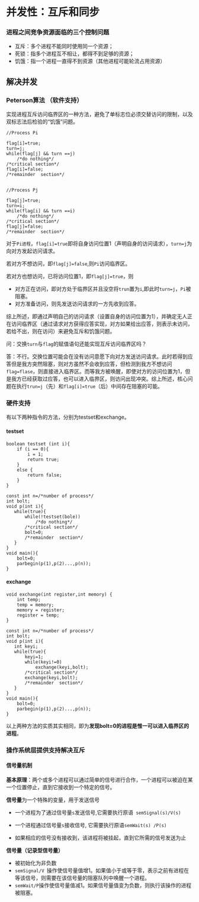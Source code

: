 # 并发性：互斥和同步

### 进程之间竞争资源面临的三个控制问题

* 互斥：多个进程不能同时使用同一个资源；
* 死锁：指多个进程互不相让，都得不到足够的资源；
* 饥饿：指一个进程一直得不到资源（其他进程可能轮流占用资源）

## 解决并发

### Peterson算法 （软件支持）

实现进程互斥访问临界区的一种方法，避免了单标志位必须交替访问的限制，以及双标志法后检验的“饥饿”问题。

```
//Process Pi

flag[i]=true;
turn=j;
while(flag[j] && turn ==j)
    /*do nothing*/
/*critical section*/
flag[i]=false;
/*remainder  section*/


//Process Pj

flag[j]=true;
turn=i;
while(flag[i] && turn ==i)
    /*do nothing*/
/*critical section*/
flag[j]=false;
/*remainder  section*/
```

对于`Pi进程`，`flag[i]=true`即将自身访问位置1（声明自身的访问请求），`turn=j`为向对方发起访问请求。

若对方不想访问，即`flag[j]=false`,则`Pi`访问临界区。

若对方也想访问，已将访问位置1，即`flag[j]=true`，则

* 对方正在访问，即对方处于临界区并且没空将`trun`置为`i`,即此时`turn=j`，`Pi`被阻塞。
* 对方准备访问，则先发送访问请求的一方先收到应答。

综上所述，即通过声明自己的访问请求（设置自身的访问位置为1），并确定无人正在访问临界区（通过请求对方获得应答实现，对方如果给出应答，则表示未访问，若给不出，则在访问）来避免互斥和饥饿问题。

问：交换`turn`与`flag`的赋值语句还能实现互斥访问临界区吗？

答：不行。交换位置可能会在没有访问意愿下向对方发送访问请求。此时若得到应答但是我方突然阻塞，则对方虽然不会收到应答，但检测到我方不想访问`flag=flase`，则直接进入临界区。而等我方被唤醒，即使对方的访问位置为1，但是我方已经获取过应答，也可以进入临界区，则访问出现冲突。综上所述，核心问题在执行`trun=j`（先）和`flag[i]=true`（后）中间存在阻塞的可能。

### 硬件支持

有以下两种指令的方法，分别为testset和exchange。

#### testset

```
boolean testset (int i){ 
    if (i == 0){ 
        i = 1;
		return true;
    }
    else { 
        return false;  
    }
}

const int n=/*number of process*/
int bolt;
void p(int i){
   while(true){
       while(!testset(bole))
           /*do nothing*/
       /*critical section*/
       bolt=0;
       /*remainder  section*/
   }
}
void main(){
    bolt=0;
    parbegin(p(1),p(2)...,p(n));
}
```

#### exchange

```
void exchange(int register,int memory) {
    int temp;
	temp = memory;
	memory = register;
	register = temp;
}

const int n=/*number of process*/
int bolt;
void p(int i){
   int keyi;
   while(true){
       keyi=1;
       while(keyi!=0)
           exchange(keyi,bolt);
       /*critical section*/
       exchange(keyi,bolt);
       /*remainder  section*/
   }
}
void main(){
    bolt=0;
    parbegin(p(1),p(2)...,p(n));
}
```

以上两种方法的实质其实相同，即为**发现bolt=0的进程是惟一可以进入临界区的进程**。

### 操作系统层提供支持解决互斥 

#### 信号量机制

**基本原理**：两个或多个进程可以通过简单的信号进行合作，一个进程可以被迫在某一个位置停止，直到它接收到一个特定的信号。

**信号量**为一个特殊的变量，用于发送信号

* 一个进程为了通过信号量`s`发送信号,它需要执行原语` semSignal(s)/V(s)`

* 一个进程通过信号量`s`接收信号, 它需要执行原语`semWait(s) /P(s)`

* 如果相应的信号没有接收到，该进程将被挂起，直到它所需的信号发送为止

**信号量（记录型信号量）**

* 被初始化为非负数
* `semSignal/V `操作使信号量值增1。如果值小于或等于零，表示之前有进程在等该信号，则需要在该信号量的阻塞队列中唤醒一个进程。
* `semWait/P`操作使信号量值减1。如果信号量值变为负数，则执行该操作的进程被阻塞。
